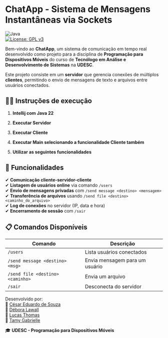 # ChatApp - Sistema de Mensagens Instantâneas via Sockets  

![Java](https://img.shields.io/badge/Java-17%2B-blue)  
[![License: GPL v3](https://img.shields.io/badge/License-GPLv3-blue.svg)](https://www.gnu.org/licenses/gpl-3.0)

Bem-vindo ao **ChatApp**, um sistema de comunicação em tempo real desenvolvido como projeto para a disciplina de **Programação para Dispositivos Móveis** do curso de **Tecnólogo em Análise e Desenvolvimento de Sistemas** na **UDESC**.  

Este projeto consiste em um **servidor** que gerencia conexões de múltiplos **clientes**, permitindo o envio de mensagens de texto e arquivos entre usuários conectados.  

## 👨‍🏫 Instruções de execução
1. **Intellij com Java 22**

2. **Executar Servidor**

3. **Executar Cliente**

4. **Executar Main selecionando a funcionalidade Cliente também**

5. **Utilizar as seguintes funcionalidades**


## 📌 Funcionalidades  

✔ **Comunicação cliente-servidor-cliente**  
✔ **Listagem de usuários online** via comando `/users`  
✔ **Envio de mensagens privadas** com `/send message <destino> <mensagem>`  
✔ **Transferência de arquivos** usando `/send file <destino> <caminho_do_arquivo>`  
✔ **Log de conexões** no servidor (IP, data e hora)  
✔ **Encerramento de sessão** com `/sair`  



## 📋 Comandos Disponíveis  

| Comando | Descrição |  
|---------|-----------|  
| `/users` | Lista usuários conectados |  
| `/send message <destino> <msg>` | Envia mensagem para um usuário |  
| `/send file <destino> <caminho>` | Envia um arquivo |  
| `/sair` | Desconecta do servidor |  



Desenvolvido por:  
🔹 [César Eduardo de Souza](https://github.com/cesareds)  
🔹 [Débora Lawall](https://github.com/user2)  
🔹 [Lucas Thomas](https://github.com/user3)  
🔹 [Tamy Gabrielle](https://github.com/TamyGabrielle)  

🎓 **UDESC - Programação para Dispositivos Móveis**
